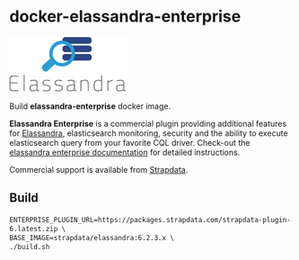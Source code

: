 # docker-elassandra-enterprise

![Elassandra Logo](elassandra-logo.png)

Build **elassandra-enterprise** docker image. 

**Elassandra Enterprise** is a commercial plugin providing additional features for [Elassandra](https://github.com/strapdata/elassandra), elasticsearch monitoring, security and the ability to execute elasticsearch query from your favorite CQL driver. Check-out the [elassandra enterprise documentation](http://doc.elassandra.io/en/latest/enterprise.html) for detailed instructions.

Commercial support is available from [Strapdata](https://www.strapdata.com).

## Build

	ENTERPRISE_PLUGIN_URL=https://packages.strapdata.com/strapdata-plugin-6.latest.zip \
	BASE_IMAGE=strapdata/elassandra:6.2.3.x \
	./build.sh